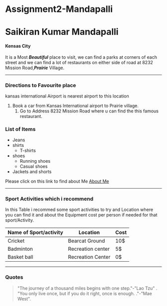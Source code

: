 # Assignment2-Mandapalli
# Saikiran Kumar Mandapalli
#### Kensas City

It is a Most ***Beautiful*** place  to visit, we can find a parks at corners of each street and we can find a lot of restaurants on either side of road at 8232 Mission Road,***Prairie*** Village.

***
### Directions to Favourite place
kansas international Airport is nearest airport to this location
1. Book a car from Kansas International airport to Prairie village.
   1. Go to Address 8232 Mission Road where u can find the this famous restaurant.

### List of Items
* Jeans
* shirts
  * T-shirts
* shoes
  * Running shoes
  * Casual shoes
* Jackets and shorts

 Please click on this link to find about Me [About Me](https://github.com/saikiran-kumar/Assignment2-Mandapalli/blob/main/AboutMe.md)

***
### Sport Activities which i recommend
In this Table i recommed some sport activities to try and Location where you can find it and about the Equipment cost per person if needed for that sport/Activity.

|Name of Sport/activity|Location|Cost|
| --- | --- | --- |
|Cricket|Bearcat Ground|10$|
|Badminton|Recreation center|5$|
|Basket ball|Recreation Center|0$|

***

### Quotes
> "The journey of a thousand miles begins with one step."-"Lao Tzu" .
> "You only live once, but if you do it right, once is enough. ."-"Mae West".


